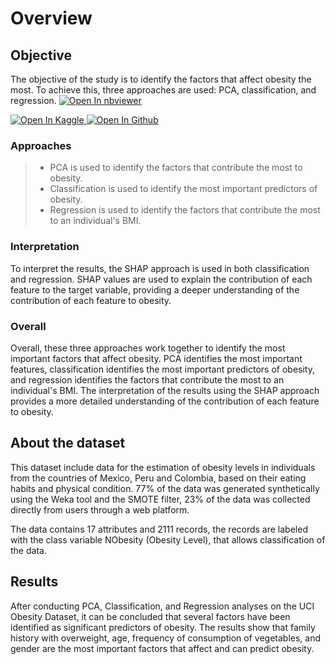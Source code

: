 # Overview
## Objective
The objective of the study is to identify the factors that affect obesity the most. To achieve this, three approaches are used: PCA, classification, and regression.
<a href="https://nbviewer.jupyter.org/github/yacine-ammi/Obesity-Factors-Analysis/blob/main/obesity-factors-analysis.ipynb" target="_blank">
    <img src="https://img.shields.io/badge/render-nbviewer-blue.svg" alt="Open In nbviewer"/>
</a>

<a href="https://www.kaggle.com/code/ammiyacine/obesity-factors-analysis" target="_blank">
    <img src="https://img.shields.io/badge/Open%20In-Kaggle-blue" alt="Open In Kaggle"/>
</a>

<a href="https://www.github.com/yacine-ammi/Obesity-Factors-Analysis/blob/main/obesity-factors-analysis.ipynb" target="_blank">
    <img src="https://img.shields.io/badge/Open%20in-GitHub-blue" alt="Open In Github"/>
</a>

### Approaches

> - PCA is used to identify the factors that contribute the most to obesity.
> - Classification is used to identify the most important predictors of obesity.
> - Regression is used to identify the factors that contribute the most to an individual's BMI.

### Interpretation

To interpret the results, the SHAP approach is used in both classification and regression. SHAP values are used to explain the contribution of each feature to the target variable, providing a deeper understanding of the contribution of each feature to obesity.

### Overall

Overall, these three approaches work together to identify the most important factors that affect obesity. PCA identifies the most important features, classification identifies the most important predictors of obesity, and regression identifies the factors that contribute the most to an individual's BMI. The interpretation of the results using the SHAP approach provides a more detailed understanding of the contribution of each feature to obesity.

## About the dataset
This dataset include data for the estimation of obesity levels in individuals from the countries of Mexico, Peru and Colombia, based on their eating habits and physical condition. 77% of the data was generated synthetically using the Weka tool and the SMOTE filter, 23% of the data was collected directly from users through a web platform.

The data contains 17 attributes and 2111 records, the records are labeled with the class variable NObesity (Obesity Level), that allows classification of the data.
## Results
After conducting PCA, Classification, and Regression analyses on the UCI Obesity Dataset, it can be concluded that several factors have been identified as significant predictors of obesity. The results show that family history with overweight, age, frequency of consumption of vegetables, and gender are the most important factors that affect and can predict obesity.

